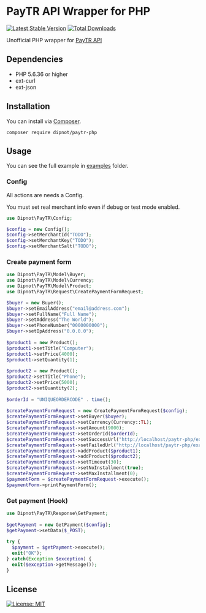 
# PayTR API Wrapper for PHP
[![Latest Stable Version](https://poser.pugx.org/dipnot/paytr-php/v)](https://packagist.org/packages/dipnot/paytr-php) [![Total Downloads](https://poser.pugx.org/dipnot/paytr-php/downloads)](https://packagist.org/packages/dipnot/paytr-php)  
  
Unofficial PHP wrapper for [PayTR API](https://www.paytr.com/entegrasyon)     
  
## Dependencies
- PHP 5.6.36 or higher  
- ext-curl  
- ext-json  
    

## Installation  
You can install via [Composer](https://getcomposer.org/).  

    composer require dipnot/paytr-php

  ## Usage
You can see the full example in [examples](https://github.com/dipnot/paytr-php/tree/main/examples) folder.
### Config
All actions are needs a Config.

You must set real merchant info even if debug or test mode enabled.
```php
use Dipnot\PayTR\Config;

$config = new Config();  
$config->setMerchantId("TODO");  
$config->setMerchantKey("TODO");  
$config->setMerchantSalt("TODO");
```

### Create payment form
```php
use Dipnot\PayTR\Model\Buyer;  
use Dipnot\PayTR\Model\Currency;  
use Dipnot\PayTR\Model\Product;  
use Dipnot\PayTR\Request\CreatePaymentFormRequest;

$buyer = new Buyer();  
$buyer->setEmailAddress("email@address.com");  
$buyer->setFullName("Full Name");  
$buyer->setAddress("The World");  
$buyer->setPhoneNumber("0000000000");  
$buyer->setIpAddress("0.0.0.0");  
  
$product1 = new Product();  
$product1->setTitle("Computer");  
$product1->setPrice(4000);  
$product1->setQuantity(1);  
  
$product2 = new Product();  
$product2->setTitle("Phone");  
$product2->setPrice(5000);  
$product2->setQuantity(2);  
  
$orderId = "UNIQUEORDERCODE" . time();  
  
$createPaymentFormRequest = new CreatePaymentFormRequest($config);  
$createPaymentFormRequest->setBuyer($buyer);  
$createPaymentFormRequest->setCurrency(Currency::TL);  
$createPaymentFormRequest->setAmount(9000);  
$createPaymentFormRequest->setOrderId($orderId);  
$createPaymentFormRequest->setSuccessUrl("http://localhost/paytr-php/examples/order.php?orderId={$orderId}&status=success");  
$createPaymentFormRequest->setFailedUrl("http://localhost/paytr-php/examples/order.php?orderId={$orderId}&status=failed");  
$createPaymentFormRequest->addProduct($product1);  
$createPaymentFormRequest->addProduct($product2);  
$createPaymentFormRequest->setTimeout(30);  
$createPaymentFormRequest->setNoInstallment(true);  
$createPaymentFormRequest->setMaxInstallment(0);  
$paymentForm = $createPaymentFormRequest->execute();  
$paymentForm->printPaymentForm();
```

### Get payment (Hook)
```php
use Dipnot\PayTR\Response\GetPayment;  
  
$getPayment = new GetPayment($config);  
$getPayment->setData($_POST);  
  
try {  
  $payment = $getPayment->execute();  
  exit("OK");
} catch(Exception $exception) {   
  exit($exception->getMessage());
}
```
    
## License
[![License: MIT](https://img.shields.io/badge/License-MIT-%232fdcff)](https://github.com/dipnot/paytr-php/blob/main/LICENSE)
